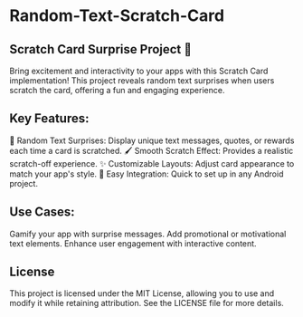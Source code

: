 # Random-Text-Scratch-Card

Scratch Card Surprise Project 🎉
------------------------------------------
Bring excitement and interactivity to your apps with this Scratch Card implementation! This project reveals random text surprises when users scratch the card, offering a fun and engaging experience.

Key Features:
------------------------------------------
🎲 Random Text Surprises: Display unique text messages, quotes, or rewards each time a card is scratched.
🖌️ Smooth Scratch Effect: Provides a realistic scratch-off experience.
✨ Customizable Layouts: Adjust card appearance to match your app's style.
📲 Easy Integration: Quick to set up in any Android project.

Use Cases:
--------------------------------------------
Gamify your app with surprise messages.
Add promotional or motivational text elements.
Enhance user engagement with interactive content.


License
---------------------------------------------
This project is licensed under the MIT License, allowing you to use and modify it while retaining attribution. See the LICENSE file for more details.


